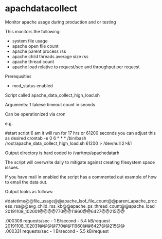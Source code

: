 # apachdatacollect

Monitor apache usage during production and or testing

This monitors the following:

* system file usage
* apache open file count
* apache parent process rss
* apache child threads average size rss
* apache thread count
* apache load relative to request/sec and throughput per request

Prerequsities

* mod_status enabled

Script called apache_data_collect_high_load.sh

Arguments: 1 takese timeout count in seonds

Can be operationized via cron

e.g.

#start script 6 am it will run for 17 hrs or 61200 seconds you can adjust this as desired
crontab -e
0 6 * * * /bin/bash /root/apache_data_collect_high_load.sh 61200 > /dev/null 2>&1

Output directory is hard coded to /var/tmp/apachedatarh

The script will overwrite daily to mitigate against creating filesystem space issues.

If you have mail in enabled the script has a commented out example of how to email the data out.

Output looks as follows:

#datetime@@file_usage@@apache_lsof_file_count@@parent_apache_process_rss@@avg_child_rss_kb@@apache_ps_thread_count@@apache_load
20191108_102001@@@@770@@11960@@6427@@215@@<dt>.000308 requests/sec - 1 B/second - 5.4 kB/request</dt>
20191108_102031@@@@770@@11960@@6427@@215@@<dt>.000331 requests/sec - 1 B/second - 5.5 kB/request</dt>
